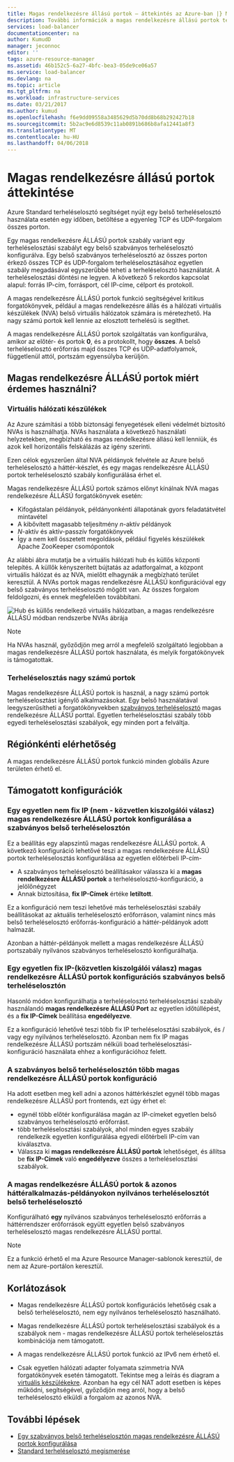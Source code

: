 ```yaml
---
title: Magas rendelkezésre állású portok – áttekintés az Azure-ban |} Microsoft Docs
description: További információk a magas rendelkezésre állású portok terheléselosztási egy belső terheléselosztón.
services: load-balancer
documentationcenter: na
author: KumudD
manager: jeconnoc
editor: ''
tags: azure-resource-manager
ms.assetid: 46b152c5-6a27-4bfc-bea3-05de9ce06a57
ms.service: load-balancer
ms.devlang: na
ms.topic: article
ms.tgt_pltfrm: na
ms.workload: infrastructure-services
ms.date: 03/21/2017
ms.author: kumud
ms.openlocfilehash: f6e9dd09558a3485629d5b70dd8b68b292427b18
ms.sourcegitcommit: 5b2ac9e6d8539c11ab0891b686b8afa12441a8f3
ms.translationtype: MT
ms.contentlocale: hu-HU
ms.lasthandoff: 04/06/2018
---
```

# <a name="high-availability-ports-overview"></a>Magas rendelkezésre állású portok áttekintése

Azure Standard terheléselosztó segítséget nyújt egy belső terheléselosztó használata esetén egy időben, betöltése a egyenleg TCP és UDP-forgalom összes porton. 

Egy magas rendelkezésre ÁLLÁSÚ portok szabály variant egy terheléselosztási szabályt egy belső szabványos terheléselosztó konfigurálva. Egy belső szabványos terheléselosztó az összes porton érkező összes TCP és UDP-forgalom terheléselosztásához egyetlen szabály megadásával egyszerűbbé teheti a terheléselosztó használatát. A terheléselosztási döntési ne legyen. A következő 5 rekordos kapcsolat alapul: forrás IP-cím, forrásport, cél IP-címe, célport és protokoll.

A magas rendelkezésre ÁLLÁSÚ portok funkció segítségével kritikus forgatókönyvek, például a magas rendelkezésre állás és a hálózati virtuális készülékek (NVA) belső virtuális hálózatok számára is méretezhető. Ha nagy számú portok kell lennie az elosztott terhelésű is segíthet. 

A magas rendelkezésre ÁLLÁSÚ portok szolgáltatás van konfigurálva, amikor az előtér- és portok **0**, és a protokollt, hogy **összes**. A belső terheléselosztó erőforrás majd összes TCP és UDP-adatfolyamok, függetlenül attól, portszám egyensúlyba kerüljön.

## <a name="why-use-ha-ports"></a>Magas rendelkezésre ÁLLÁSÚ portok miért érdemes használni?

### <a name="nva"></a>Virtuális hálózati készülékek

Az Azure számítási a több biztonsági fenyegetések elleni védelmét biztosító NVAs is használhatja. NVAs használata a következő használati helyzetekben, megbízható és magas rendelkezésre állású kell lenniük, és azok kell horizontális felskálázás az igény szerinti.

Ezen célok egyszerűen által NVA példányok felvétele az Azure belső terheléselosztó a háttér-készlet, és egy magas rendelkezésre ÁLLÁSÚ portok terheléselosztó szabály konfigurálása érhet el.

Magas rendelkezésre ÁLLÁSÚ portok számos előnyt kínálnak NVA magas rendelkezésre ÁLLÁSÚ forgatókönyvek esetén:
- Kifogástalan példányok, példányonkénti állapotának gyors feladatátvétel mintavétel
- A kibővített magasabb teljesítmény *n*-aktív példányok
- *N*-aktív és aktív-passzív forgatókönyvek
- Így a nem kell összetett megoldások, például figyelés készülékek Apache ZooKeeper csomópontok

Az alábbi ábra mutatja be a virtuális hálózati hub és küllős központi telepítés. A küllők kényszerített bújtatás az adatforgalmat, a központ virtuális hálózat és az NVA, mielőtt elhagynák a megbízható terület keresztül. A NVAs portok magas rendelkezésre ÁLLÁSÚ konfigurációval egy belső szabványos terheléselosztó mögött van. Az összes forgalom feldolgozni, és ennek megfelelően továbbítani.

![Hub és küllős rendelkező virtuális hálózatban, a magas rendelkezésre ÁLLÁSÚ módban rendszerbe NVAs ábrája](./media/load-balancer-ha-ports-overview/nvaha.png)

>[!NOTE]
> Ha NVAs használ, győződjön meg arról a megfelelő szolgáltató legjobban a magas rendelkezésre ÁLLÁSÚ portok használata, és melyik forgatókönyvek is támogatottak.

### <a name="load-balancing-large-numbers-of-ports"></a>Terheléselosztás nagy számú portok

Magas rendelkezésre ÁLLÁSÚ portok is használ, a nagy számú portok terheléselosztást igénylő alkalmazásokat. Egy belső használatával leegyszerűsítheti a forgatókönyvekben [szabványos terheléselosztó](load-balancer-standard-overview.md) magas rendelkezésre ÁLLÁSÚ porttal. Egyetlen terheléselosztási szabály több egyedi terheléselosztási szabályok, egy minden port a felváltja.

## <a name="region-availability"></a>Régiónkénti elérhetőség

A magas rendelkezésre ÁLLÁSÚ portok funkció minden globális Azure területen érhető el.

## <a name="supported-configurations"></a>Támogatott konfigurációk

### <a name="one-single-non-floating-ip-non-direct-server-return-ha-ports-configuration-on-the-internal-standard-load-balancer"></a>Egy egyetlen nem fix IP (nem - közvetlen kiszolgálói válasz) magas rendelkezésre ÁLLÁSÚ portok konfigurálása a szabványos belső terheléselosztón

Ez a beállítás egy alapszintű magas rendelkezésre ÁLLÁSÚ portok. A következő konfiguráció lehetővé teszi a magas rendelkezésre ÁLLÁSÚ portok terheléselosztás konfigurálása az egyetlen előtérbeli IP-cím-
- A szabványos terheléselosztó beállításakor válassza ki a **magas rendelkezésre ÁLLÁSÚ portok** a terheléselosztó-konfiguráció, a jelölőnégyzet 
- Annak biztosítása, **fix IP-Címek** értéke **letiltott**.

Ez a konfiguráció nem teszi lehetővé más terheléselosztási szabály beállításokat az aktuális terheléselosztó erőforráson, valamint nincs más belső terheléselosztó erőforrás-konfiguráció a háttér-példányok adott halmazát.

Azonban a háttér-példányok mellett a magas rendelkezésre ÁLLÁSÚ portszabály nyilvános szabványos terheléselosztó konfigurálhatja.

### <a name="one-single-floating-ip-direct-server-return-ha-ports-configuration-on-the-internal-standard-load-balancer"></a>Egy egyetlen fix IP-(közvetlen kiszolgálói válasz) magas rendelkezésre ÁLLÁSÚ portok konfigurációs szabványos belső terheléselosztón

Hasonló módon konfigurálhatja a terheléselosztó terheléselosztási szabály használandó **magas rendelkezésre ÁLLÁSÚ Port** az egyetlen időtúllépést, és a **fix IP-Címek** beállítása **engedélyezve**. 

Ez a konfiguráció lehetővé teszi több fix IP terheléselosztási szabályok, és / vagy egy nyilvános terheléselosztó. Azonban nem fix IP magas rendelkezésre ÁLLÁSÚ portszám nélküli boad terheléselosztási-konfiguráció használata ehhez a konfigurációhoz felett.

### <a name="multiple-ha-ports-configurations-on-the-internal-standard-load-balancer"></a>A szabványos belső terheléselosztón több magas rendelkezésre ÁLLÁSÚ portok konfiguráció

Ha adott esetben meg kell adni a azonos háttérkészlet egynél több magas rendelkezésre ÁLLÁSÚ port frontends, ezt úgy érhet el: 
- egynél több előtér konfigurálása magán az IP-címeket egyetlen belső szabványos terheléselosztó erőforrást.
- több terheléselosztási szabályok, ahol minden egyes szabály rendelkezik egyetlen konfigurálása egyedi előtérbeli IP-cím van kiválasztva.
- Válassza ki **magas rendelkezésre ÁLLÁSÚ portok** lehetőséget, és állítsa be **fix IP-Címek** való **engedélyezve** összes a terheléselosztási szabályok.

### <a name="internal-load-balancer-with-ha-ports--public-load-balancer-on-the-same-backend-instances"></a>A magas rendelkezésre ÁLLÁSÚ portok & azonos háttéralkalmazás-példányokon nyilvános terheléselosztót belső terheléselosztó

Konfigurálható **egy** nyilvános szabványos terheléselosztó erőforrás a háttérrendszer erőforrások együtt egyetlen belső szabványos terheléselosztó magas rendelkezésre ÁLLÁSÚ porttal.

>[!NOTE]
>Ez a funkció érhető el ma Azure Resource Manager-sablonok keresztül, de nem az Azure-portálon keresztül.

## <a name="limitations"></a>Korlátozások

- Magas rendelkezésre ÁLLÁSÚ portok konfigurációs lehetőség csak a belső terheléselosztó, nem egy nyilvános terheléselosztó használható.

- Magas rendelkezésre ÁLLÁSÚ portok terheléselosztási szabályok és a szabályok nem - magas rendelkezésre ÁLLÁSÚ portok terheléselosztás kombinációja nem támogatott.

- A magas rendelkezésre ÁLLÁSÚ portok funkció az IPv6 nem érhető el.

- Csak egyetlen hálózati adapter folyamata szimmetria NVA forgatókönyvek esetén támogatott. Tekintse meg a leírás és diagram a [virtuális készülékekre](#nva). Azonban ha egy cél NAT adott esetben is képes működni, segítségével, győződjön meg arról, hogy a belső terheléselosztó elküldi a forgalom az azonos NVA.


## <a name="next-steps"></a>További lépések

- [Egy szabványos belső terheléselosztón magas rendelkezésre ÁLLÁSÚ portok konfigurálása](load-balancer-configure-ha-ports.md)
- [Standard terheléselosztó megismerése](load-balancer-standard-overview.md)

